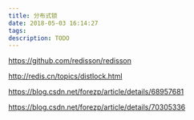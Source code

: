 ```yaml
---
title: 分布式锁
date: 2018-05-03 16:14:27
tags:
description: TODO
---
```


https://github.com/redisson/redisson

http://redis.cn/topics/distlock.html

https://blog.csdn.net/forezp/article/details/68957681

https://blog.csdn.net/forezp/article/details/70305336